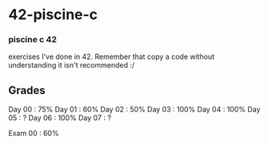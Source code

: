 # 42-piscine-c

### piscine c 42

exercises I've done in 42. Remember that copy a code without understanding it isn't recommended :/ 

## Grades

Day 00 : 75%
Day 01 :  60%
Day 02 : 50%
Day 03 : 100%
Day 04 : 100%
Day 05 : ?
Day 06 : 100%
Day 07 : ?


Exam 00 : 60%
